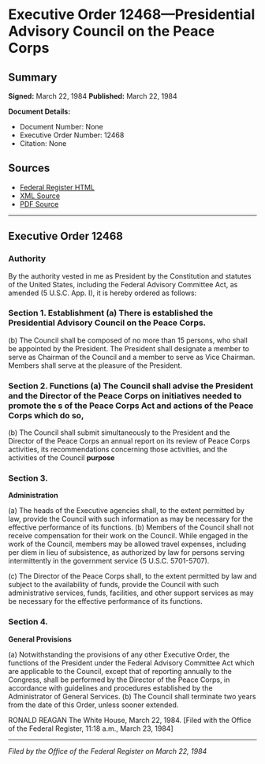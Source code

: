 # Executive Order 12468—Presidential Advisory Council on the Peace Corps

## Summary

**Signed:** March 22, 1984
**Published:** March 22, 1984

**Document Details:**
- Document Number: None
- Executive Order Number: 12468
- Citation: None

## Sources
- [Federal Register HTML](https://www.presidency.ucsb.edu/documents/executive-order-12468-presidential-advisory-council-the-peace-corps)
- [XML Source](None)
- [PDF Source](None)

---

## Executive Order 12468

### Authority

By the authority vested in me as President by the Constitution and statutes of the United States, including the Federal Advisory Committee Act, as amended (5 U.S.C. App. I), it is hereby ordered as follows:
### Section 1. Establishment (a) There is established the Presidential Advisory Council on the Peace Corps.

(b) The Council shall be composed of no more than 15 persons, who shall be appointed by the President. The President shall designate a member to serve as Chairman of the Council and a member to serve as Vice Chairman. Members shall serve at the pleasure of the President.
### Section 2. Functions (a) The Council shall advise the President and the Director of the Peace Corps on initiatives needed to promote the s of the Peace Corps Act and actions of the Peace Corps which do so,

(b) The Council shall submit simultaneously to the President and the Director of the Peace Corps an annual report on its review of Peace Corps activities, its recommendations concerning those activities, and the activities of the Council
**purpose**

### Section 3.

**Administration**

(a) The heads of the Executive agencies shall, to the extent permitted by law, provide the Council with such information as may be necessary for the effective performance of its functions.
(b) Members of the Council shall not receive compensation for their work on the Council. While engaged in the work of the Council, members may be allowed travel expenses, including per diem in lieu of subsistence, as authorized by law for persons serving intermittently in the government service (5 U.S.C. 5701-5707).

(c) The Director of the Peace Corps shall, to the extent permitted by law and subject to the availability of funds, provide the Council with such administrative services, funds, facilities, and other support services as may be necessary for the effective performance of its functions.
### Section 4.

**General Provisions**

(a) Notwithstanding the provisions of any other Executive Order, the functions of the President under the Federal Advisory Committee Act which are applicable to the Council, except that of reporting annually to the Congress, shall be performed by the Director of the Peace Corps, in accordance with guidelines and procedures established by the Administrator of General Services.
(b) The Council shall terminate two years from the date of this Order, unless sooner extended.

RONALD REAGAN
The White House,
March 22, 1984.
[Filed with the Office of the Federal Register, 11:18 a.m., March 23, 1984]

---

*Filed by the Office of the Federal Register on March 22, 1984*
